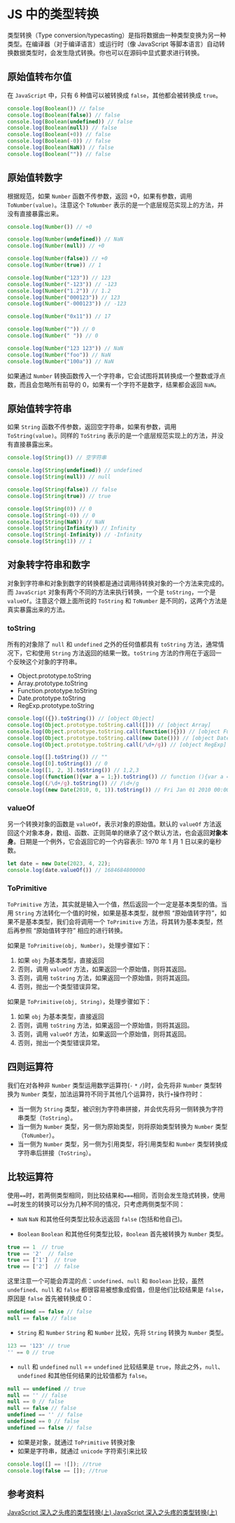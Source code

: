 # JS 中的类型转换
类型转换（Type conversion/typecasting）是指将数据由一种类型变换为另一种类型。在编译器（对于编译语言）或运行时（像 JavaScript 等脚本语言）自动转换数据类型时，会发生隐式转换。你也可以在源码中显式要求进行转换。

## 原始值转布尔值
在 `JavaScript` 中，只有 6 种值可以被转换成 `false`，其他都会被转换成 `true`。
```js
console.log(Boolean()) // false
console.log(Boolean(false)) // false
console.log(Boolean(undefined)) // false
console.log(Boolean(null)) // false
console.log(Boolean(+0)) // false
console.log(Boolean(-0)) // false
console.log(Boolean(NaN)) // false
console.log(Boolean("")) // false
```

## 原始值转数字
根据规范，如果 `Number` 函数不传参数，返回 +0，如果有参数，调用 `ToNumber(value)`。注意这个 `ToNumber` 表示的是一个底层规范实现上的方法，并没有直接暴露出来。
```js
console.log(Number()) // +0

console.log(Number(undefined)) // NaN
console.log(Number(null)) // +0

console.log(Number(false)) // +0
console.log(Number(true)) // 1

console.log(Number("123")) // 123
console.log(Number("-123")) // -123
console.log(Number("1.2")) // 1.2
console.log(Number("000123")) // 123
console.log(Number("-000123")) // -123

console.log(Number("0x11")) // 17

console.log(Number("")) // 0
console.log(Number(" ")) // 0

console.log(Number("123 123")) // NaN
console.log(Number("foo")) // NaN
console.log(Number("100a")) // NaN
```
如果通过 `Number` 转换函数传入一个字符串，它会试图将其转换成一个整数或浮点数，而且会忽略所有前导的 0，如果有一个字符不是数字，结果都会返回 `NaN`。

## 原始值转字符串
如果 `String` 函数不传参数，返回空字符串，如果有参数，调用 `ToString(value)`。同样的 `ToString` 表示的是一个底层规范实现上的方法，并没有直接暴露出来。
```js
console.log(String()) // 空字符串

console.log(String(undefined)) // undefined
console.log(String(null)) // null

console.log(String(false)) // false
console.log(String(true)) // true

console.log(String(0)) // 0
console.log(String(-0)) // 0
console.log(String(NaN)) // NaN
console.log(String(Infinity)) // Infinity
console.log(String(-Infinity)) // -Infinity
console.log(String(1)) // 1
```

## 对象转字符串和数字
对象到字符串和对象到数字的转换都是通过调用待转换对象的一个方法来完成的。而 `JavaScript` 对象有两个不同的方法来执行转换，一个是 `toString`，一个是 `valueOf`。注意这个跟上面所说的 `ToString` 和 `ToNumber` 是不同的，这两个方法是真实暴露出来的方法。

### toString
所有的对象除了 `null` 和 `undefined` 之外的任何值都具有 `toString` 方法，通常情况下，它和使用 `String` 方法返回的结果一致。`toString` 方法的作用在于返回一个反映这个对象的字符串。
- Object.prototype.toString
- Array.prototype.toString
- Function.prototype.toString
- Date.prototype.toString
- RegExp.prototype.toString
```js
console.log(({}).toString()) // [object Object]
console.log(Object.prototype.toString.call([])) // [object Array]
console.log(Object.prototype.toString.call(function(){})) // [object Function]
console.log(Object.prototype.toString.call(new Date())) // [object Date]
console.log(Object.prototype.toString.call(/\d+/g)) // [object RegExp]

console.log([].toString()) // ""
console.log([0].toString()) // 0
console.log([1, 2, 3].toString()) // 1,2,3
console.log((function(){var a = 1;}).toString()) // function (){var a = 1;}
console.log((/\d+/g).toString()) // /\d+/g
console.log((new Date(2010, 0, 1)).toString()) // Fri Jan 01 2010 00:00:00 GMT+0800 (CST)
```

### valueOf
另一个转换对象的函数是 `valueOf`，表示对象的原始值。默认的 `valueOf` 方法返回这个对象本身，数组、函数、正则简单的继承了这个默认方法，也会返回**对象本身**。日期是一个例外，它会返回它的一个内容表示: 1970 年 1 月 1 日以来的毫秒数。
```js
let date = new Date(2023, 4, 22);
console.log(date.valueOf()) // 1684684800000
```

### ToPrimitive
`ToPrimitive` 方法，其实就是输入一个值，然后返回一个一定是基本类型的值。当用 `String` 方法转化一个值的时候，如果是基本类型，就参照 “原始值转字符”，如果不是基本类型，我们会将调用一个 `ToPrimitive` 方法，将其转为基本类型，然后再参照 “原始值转字符” 相应的进行转换。

如果是 `ToPrimitive(obj, Number)`，处理步骤如下：

1. 如果 `obj` 为基本类型，直接返回
2. 否则，调用 `valueOf` 方法，如果返回一个原始值，则将其返回。
3. 否则，调用 `toString` 方法，如果返回一个原始值，则将其返回。
4. 否则，抛出一个类型错误异常。

如果是 `ToPrimitive(obj, String)`，处理步骤如下：

1. 如果 `obj` 为基本类型，直接返回
2. 否则，调用 `toString` 方法，如果返回一个原始值，则将其返回。
3. 否则，调用 `valueOf` 方法，如果返回一个原始值，则将其返回。
4. 否则，抛出一个类型错误异常。



## 四则运算符
我们在对各种非 `Number` 类型运用数学运算符(`-` `*` `/`)时，会先将非 `Number` 类型转换为 `Number` 类型，加法运算符不同于其他几个运算符，执行`+`操作符时：

- 当一侧为 `String` 类型，被识别为字符串拼接，并会优先将另一侧转换为字符串类型（`ToString`）。
- 当一侧为 `Number` 类型，另一侧为原始类型，则将原始类型转换为 `Number` 类型（`ToNumber`）。
- 当一侧为 `Number` 类型，另一侧为引用类型，将引用类型和 `Number` 类型转换成字符串后拼接（`ToString`）。

## 比较运算符
使用`==`时，若两侧类型相同，则比较结果和`===`相同，否则会发生隐式转换，使用`==`时发生的转换可以分为几种不同的情况，只考虑两侧类型不同：
- `NaN`
`NaN` 和其他任何类型比较永远返回 `false` (包括和他自己)。

- `Boolean`
`Boolean` 和其他任何类型比较，`Boolean` 首先被转换为 `Number` 类型。
```js
true == 1  // true 
true == '2'  // false
true == ['1']  // true
true == ['2']  // false
```
这里注意一个可能会弄混的点：`undefined`、`null` 和 `Boolean`  比较，虽然 `undefined`、`null` 和 `false` 都很容易被想象成假值，但是他们比较结果是 `false`，原因是 `false` 首先被转换成 0：
```js
undefined == false // false
null == false // false
```

- `String` 和 `Number`
`String` 和 `Number` 比较，先将 `String` 转换为 `Number` 类型。
```js
123 == '123' // true
'' == 0 // true
```

- `null` 和 `undefined`
`null` == `undefined` 比较结果是 `true`，除此之外，`null`、`undefined` 和其他任何结果的比较值都为 `false`。
```js
null == undefined // true
null == '' // false
null == 0 // false
null == false // false
undefined == '' // false
undefined == 0 // false
undefined == false // false
```
- 如果是对象，就通过 `ToPrimitive` 转换对象
- 如果是字符串，就通过 `unicode` 字符索引来比较

```js
console.log([] == ![]); //true
console.log(false == []); //true
```

## 参考资料
[JavaScript 深入之头疼的类型转换(上) ](https://github.com/mqyqingfeng/Blog/issues/159)
[JavaScript 深入之头疼的类型转换(上) ](https://github.com/mqyqingfeng/Blog/issues/159)



